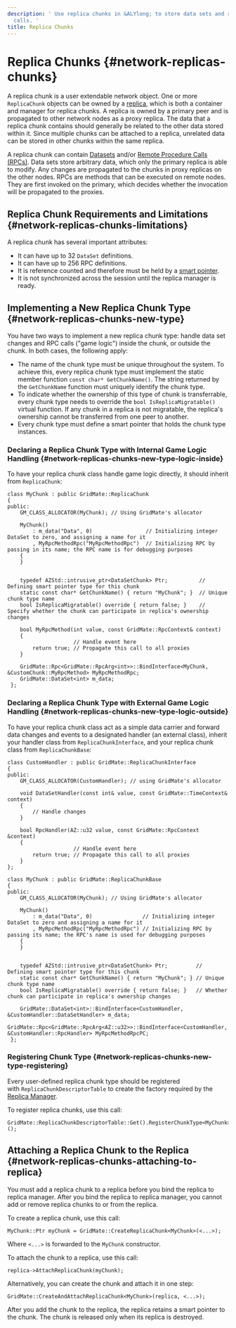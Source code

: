 ```yaml
---
description: ' Use replica chunks in &ALYlong; to store data sets and remote procedure
  calls. '
title: Replica Chunks
---
```

# Replica Chunks {#network-replicas-chunks}

 A replica chunk is a user extendable network object\. One or more `ReplicaChunk` objects can be owned by a [replica](/docs/userguide/networking/replicas-replica.md), which is both a container and manager for replica chunks\. A replica is owned by a primary peer and is propagated to other network nodes as a proxy replica\. The data that a replica chunk contains should generally be related to the other data stored within it\. Since multiple chunks can be attached to a replica, unrelated data can be stored in other chunks within the same replica\.

 A replica chunk can contain [Datasets](/docs/userguide/networking/replicas-data-sets.md) and/or [Remote Procedure Calls \(RPCs\)](/docs/userguide/networking/replicas-remote-procedure-calls.md)\. Data sets store arbitrary data, which only the primary replica is able to modify\. Any changes are propagated to the chunks in proxy replicas on the other nodes\. RPCs are methods that can be executed on remote nodes\. They are first invoked on the primary, which decides whether the invocation will be propagated to the proxies\.

## Replica Chunk Requirements and Limitations {#network-replicas-chunks-limitations}

A replica chunk has several important attributes:
+ It can have up to 32 `DataSet` definitions\.
+ It can have up to 256 RPC definitions\.
+ It is reference counted and therefore must be held by a [smart pointer](https://en.wikipedia.org/wiki/Smart_pointer)\.
+ It is not synchronized across the session until the replica manager is ready\.

## Implementing a New Replica Chunk Type {#network-replicas-chunks-new-type}

You have two ways to implement a new replica chunk type: handle data set changes and RPC calls \("game logic"\) inside the chunk, or outside the chunk\. In both cases, the following apply:
+ The name of the chunk type must be unique throughout the system\. To achieve this, every replica chunk type must implement the static member function `const char* GetChunkName()`\. The string returned by the `GetChunkName` function must uniquely identify the chunk type\.
+ To indicate whether the ownership of this type of chunk is transferrable, every chunk type needs to override the `bool IsReplicaMigratable()` virtual function\. If any chunk in a replica is not migratable, the replica's ownership cannot be transferred from one peer to another\.
+  Every chunk type must define a smart pointer that holds the chunk type instances\. 

### Declaring a Replica Chunk Type with Internal Game Logic Handling {#network-replicas-chunks-new-type-logic-inside}

To have your replica chunk class handle game logic directly, it should inherit from `ReplicaChunk`:

```
class MyChunk : public GridMate::ReplicaChunk
{
public:
    GM_CLASS_ALLOCATOR(MyChunk); // Using GridMate's allocator

    MyChunk()
        : m_data("Data", 0)                 // Initializing integer DataSet to zero, and assigning a name for it
        , MyRpcMethodRpc("MyRpcMethodRpc")  // Initializing RPC by passing in its name; the RPC name is for debugging purposes
    {
    }


    typedef AZStd::intrusive_ptr<DataSetChunk> Ptr;          // Defining smart pointer type for this chunk
    static const char* GetChunkName() { return "MyChunk"; }  // Unique chunk type name
    bool IsReplicaMigratable() override { return false; }    // Specify whether the chunk can participate in replica's ownership changes

    bool MyRpcMethod(int value, const GridMate::RpcContext& context)
    {
                     // Handle event here
        return true; // Propagate this call to all proxies
    }

    GridMate::Rpc<GridMate::RpcArg<int>>::BindInterface<MyChunk, &CustomChunk::MyRpcMethod> MyRpcMethodRpc;
    GridMate::DataSet<int> m_data;
 };
```

### Declaring a Replica Chunk Type with External Game Logic Handling {#network-replicas-chunks-new-type-logic-outside}

To have your replica chunk class act as a simple data carrier and forward data changes and events to a designated handler \(an external class\), inherit your handler class from `ReplicaChunkInterface`, and your replica chunk class from `ReplicaChunkBase`:

```
class CustomHandler : public GridMate::ReplicaChunkInterface
{
public:
    GM_CLASS_ALLOCATOR(CustomHandler); // using GridMate's allocator

    void DataSetHandler(const int& value, const GridMate::TimeContext& context)
    {
        // Handle changes
    }

    bool RpcHandler(AZ::u32 value, const GridMate::RpcContext &context)
    {
                     // Handle event here
        return true; // Propagate this call to all proxies
    }
};

class MyChunk : public GridMate::ReplicaChunkBase
{
public:
    GM_CLASS_ALLOCATOR(MyChunk); // Using GridMate's allocator

    MyChunk()
        : m_data("Data", 0)                // Initializing integer DataSet to zero and assigning a name for it
        , MyRpcMethodRpc("MyRpcMethodRpc") // Initializing RPC by passing its name; the RPC's name is used for debugging purposes
    {
    }


    typedef AZStd::intrusive_ptr<DataSetChunk> Ptr;         // Defining smart pointer type for this chunk
    static const char* GetChunkName() { return "MyChunk"; } // Unique chunk type name
    bool IsReplicaMigratable() override { return false; }   // Whether chunk can participate in replica's ownership changes

    GridMate::DataSet<int>::BindInterface<CustomHandler, &CustomHandler::DataSetHandler> m_data;
    GridMate::Rpc<GridMate::RpcArg<AZ::u32>>::BindInterface<CustomHandler, &CustomHandler::RpcHandler> MyRpcMethodRpcPC;
 };
```

### Registering Chunk Type {#network-replicas-chunks-new-type-registering}

 Every user\-defined replica chunk type should be registered with `ReplicaChunkDescriptorTable` to create the factory required by the [Replica Manager](/docs/userguide/networking/replicas-replica-manager.md)\.

To register replica chunks, use this call:

```
GridMate::ReplicaChunkDescriptorTable::Get().RegisterChunkType<MyChunk>();
```

## Attaching a Replica Chunk to the Replica {#network-replicas-chunks-attaching-to-replica}

You must add a replica chunk to a replica before you bind the replica to replica manager\. After you bind the replica to replica manager, you cannot add or remove replica chunks to or from the replica\.

To create a replica chunk, use this call:

```
MyChunk::Ptr myChunk = GridMate::CreateReplicaChunk<MyChunk>(<...>);
```

Where `<...>` is forwarded to the `MyChunk` constructor\.

To attach the chunk to a replica, use this call:

```
replica->AttachReplicaChunk(myChunk);
```

Alternatively, you can create the chunk and attach it in one step:

```
GridMate::CreateAndAttachReplicaChunk<MyChunk>(replica, <...>);
```

After you add the chunk to the replica, the replica retains a smart pointer to the chunk\. The chunk is released only when its replica is destroyed\.